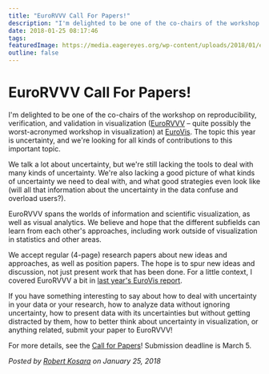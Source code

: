 ```yaml
---
title: "EuroRVVV Call For Papers!"
description: "I'm delighted to be one of the co-chairs of the workshop on reproducibility, verification, and validation in visualization (EuroRVVV – quite possibly the worst-acronymed workshop in visualization) at EuroVis. The topic this year is uncertainty, and we're looking for all kinds of contributions to this important topic."
date: 2018-01-25 08:17:46
tags: 
featuredImage: https://media.eagereyes.org/wp-content/uploads/2018/01/eurorvvv-teaser.png
outline: false
---
```


# EuroRVVV Call For Papers!

I'm delighted to be one of the co-chairs of the workshop on reproducibility, verification, and validation in visualization (<a href="http://www.eurorvvv.org/">EuroRVVV</a> – quite possibly the worst-acronymed workshop in visualization) at <a href="http://eurovis.org">EuroVis</a>. The topic this year is uncertainty, and we're looking for all kinds of contributions to this important topic.

We talk a lot about uncertainty, but we're still lacking the tools to deal with many kinds of uncertainty. We're also lacking a good picture of what kinds of uncertainty we need to deal with, and what good strategies even look like (will all that information about the uncertainty in the data confuse and overload users?).

EuroRVVV spans the worlds of information and scientific visualization, as well as visual analytics. We believe and hope that the different subfields can learn from each other's approaches, including work outside of visualization in statistics and other areas.

We accept regular (4-page) research papers about new ideas and approaches, as well as position papers. The hope is to spur new ideas and discussion, not just present work that has been done. For a little context, I covered EuroRVVV a bit in <a href="https://eagereyes.org/blog/2017/eurovis-2017-conference-report-part-1">last year's EuroVis report</a>.

If you have something interesting to say about how to deal with uncertainty in your data or your research, how to analyze data without ignoring uncertainty, how to present data with its uncertainties but without getting distracted by them, how to better think about uncertainty in visualization, or anything related, submit your paper to EuroRVVV!

For more details, see the <a href="http://www.eurorvvv.org/call-for-papers/">Call for Papers</a>! Submission deadline is March 5.


_Posted by <a href="/about">Robert Kosara</a> on January 25, 2018_


